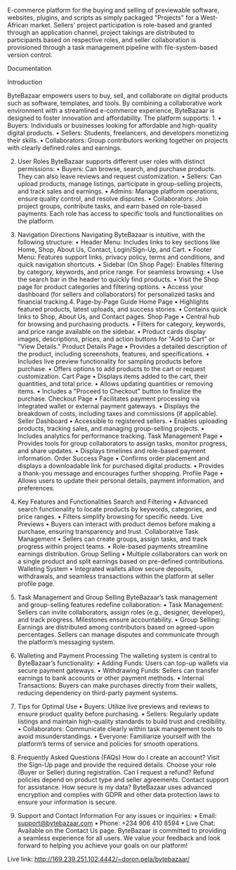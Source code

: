 E-commerce platform for the buying and selling of previewable software, websites, plugins, and scripts as simply packaged "Projects" for a West-African market. 
    Sellers' project participation is role-based and granted through an application channel, 
    project takings are distributed to participants based on respective roles,
    and seller collaboration is provisioned through a task management pipeline with file-system-based version control.


Documentation

Introduction

ByteBazaar empowers users to buy, sell, and collaborate on digital products such as software, templates, and tools. By combining a collaborative work environment with a streamlined e-commerce experience, ByteBazaar is designed to foster innovation and affordability.
The platform supports:
1. 
•	Buyers: Individuals or businesses looking for affordable and high-quality digital products.
•	Sellers: Students, freelancers, and developers monetizing their skills.
•	Collaborators: Group contributors working together on projects with clearly defined roles and earnings.

2. User Roles
ByteBazaar supports different user roles with distinct permissions:
•	Buyers: Can browse, search, and purchase products. They can also leave reviews and request customization.
•	Sellers: Can upload products, manage listings, participate in group-selling projects, and track sales and earnings.
•	Admins: Manage platform operations, ensure quality control, and resolve disputes.
•	Collaborators: Join project groups, contribute tasks, and earn based on role-based payments.
Each role has access to specific tools and functionalities on the platform.

3. Navigation Directions
Navigating ByteBazaar is intuitive, with the following structure:
•	Header Menu: Includes links to key sections like Home, Shop, About Us, Contact, Login/Sign-Up, and Cart.
•	Footer Menu: Features support links, privacy policy, terms and conditions, and quick navigation shortcuts.
•	Sidebar (On Shop Page): Enables filtering by category, keywords, and price range.
For seamless browsing:
•	Use the search bar in the header to quickly find products.
•	Visit the Shop page for product categories and filtering options.
•	Access your dashboard (for sellers and collaborators) for personalized tasks and financial tracking.4. Page-by-Page Guide
Home Page
•	Highlights featured products, latest uploads, and success stories.
•	Contains quick links to Shop, About Us, and Contact pages.
Shop Page
•	Central hub for browsing and purchasing products.
•	Filters for category, keywords, and price range available on the sidebar.
•	Product cards display images, descriptions, prices, and action buttons for "Add to Cart" or "View Details."
Product Details Page
•	Provides a detailed description of the product, including screenshots, features, and specifications.
•	Includes live preview functionality for sampling products before purchase.
•	Offers options to add products to the cart or request customization.
Cart Page
•	Displays items added to the cart, their quantities, and total price.
•	Allows updating quantities or removing items.
•	Includes a "Proceed to Checkout" button to finalize the purchase.
Checkout Page
•	Facilitates payment processing via integrated wallet or external payment gateways.
•	Displays the breakdown of costs, including taxes and commissions (if applicable).
Seller Dashboard
•	Accessible to registered sellers.
•	Enables uploading products, tracking sales, and managing group-selling projects.
•	Includes analytics for performance tracking.
Task Management Page
•	Provides tools for group collaborators to assign tasks, monitor progress, and share updates.
•	Displays timelines and role-based payment information.
Order Success Page
•	Confirms order placement and displays a downloadable link for purchased digital products.
•	Provides a thank-you message and encourages further shopping.
Profile Page
•	Allows users to update their personal details, payment information, and preferences.

5. Key Features and Functionalities
Search and Filtering
•	Advanced search functionality to locate products by keywords, categories, and price ranges.
•	Filters simplify browsing for specific needs.
Live Previews
•	Buyers can interact with product demos before making a purchase, ensuring transparency and trust.
Collaborative Task Management
•	Sellers can create groups, assign tasks, and track progress within project teams.
•	Role-based payments streamline earnings distribution.
Group Selling
•	Multiple collaborators can work on a single product and split earnings based on pre-defined contributions.
Walleting System
•	Integrated wallets allow secure deposits, withdrawals, and seamless transactions within the platform at seller profile page.

6. Task Management and Group Selling
ByteBazaar’s task management and group-selling features redefine collaboration:
•	Task Management: Sellers can invite collaborators, assign roles (e.g., designer, developer), and track progress. Milestones ensure accountability.
•	Group Selling: Earnings are distributed among contributors based on agreed-upon percentages. Sellers can manage disputes and communicate through the platform’s messaging system.

7. Walleting and Payment Processing
The walleting system is central to ByteBazaar’s functionality:
•	Adding Funds: Users can top-up wallets via secure payment gateways.
•	Withdrawing Funds: Sellers can transfer earnings to bank accounts or other payment methods.
•	Internal Transactions: Buyers can make purchases directly from their wallets, reducing dependency on third-party payment systems.

8. Tips for Optimal Use
•	Buyers: Utilize live previews and reviews to ensure product quality before purchasing.
•	Sellers: Regularly update listings and maintain high-quality standards to build trust and credibility.
•	Collaborators: Communicate clearly within task management tools to avoid misunderstandings.
•	Everyone: Familiarize yourself with the platform’s terms of service and policies for smooth operations.

9. Frequently Asked Questions (FAQs)
How do I create an account?
Visit the Sign-Up page and provide the required details. Choose your role (Buyer or Seller) during registration.
Can I request a refund?
Refund policies depend on product type and seller agreements. Contact support for assistance.
How secure is my data?
ByteBazaar uses advanced encryption and complies with GDPR and other data protection laws to ensure your information is secure.

10. Support and Contact Information
For any issues or inquiries:
•	Email: support@bytebazaar.com
•	Phone: +234 906 410 8594
•	Live Chat: Available on the Contact Us page.
ByteBazaar is committed to providing a seamless experience for all users. We value your feedback and look forward to helping you achieve your goals on our platform!

  Live link: 
  http://169.239.251.102:4442/~doron.pela/bytebazaar/ 
